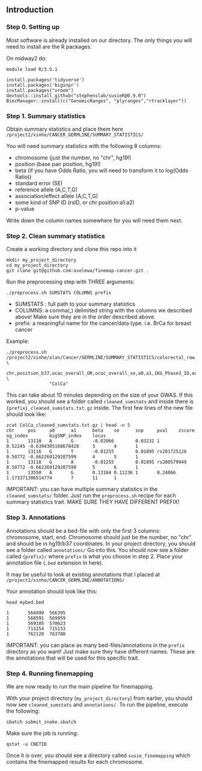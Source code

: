 ## Introduction

### Step 0. Setting up

Most software is already installed on our directory. The only things you will need to install are the R packages.

On midway2 do:
```
module load R/3.5.1

install.packages('tidyverse')
install.packages('bigsnpr')
install.packages("vroom")
devtools::install_github("stephenslab/susieR@0.9.0")
BiocManager::install(c("GenomicRanges", "plyranges","rtracklayer"))
```

### Step 1. Summary statistics 

Obtain summary statistics and place them here
`/project2/xinhe/CANCER_GERMLINE/SUMMARY_STATISTICS/`

You will need summary statistics with the following 8 columns:
* chromosome (just the number, no "chr", hg19!)
* position (base pair position, hg19!)
* beta (if you have Odds Ratio, you will need to transform it to log(Odds Ratio))
* standard error (SE)
* reference allele (A,C,T,G)
* association/effect allele (A,C,T,G)
* some kind of SNP ID (rsID, or chr:position:a1:a2)
* p-value

Write down the column names somewhere for you will need them next.

### Step 2. Clean summary statistics

Create a working directory and clone this repo into it
```
mkdir my_project_directory
cd my_project_directory
git clone git@github.com:aselewa/finemap-cancer.git .
```

Run the preprocessing step with THREE arguments:
```
./preprocess.sh SUMSTATS COLUMNS prefix
```
* SUMSTATS : full path to your summary statistics
* COLUMNS: a comma(,) delimited string with the columns we described above! Make sure they are in the order described above.
* prefix: a meaningful name for the cancer/data type. i.e. BrCa for breast cancer

Example:
```
./preprocess.sh /project2/xinhe/alan/Cancer/GERMLINE/SUMMARY_STATISTICS/colorectal_raw_sumstats.txt.gz \
                chr,position_b37,ocac_overall_OR,ocac_overall_se,a0,a1,1KG_Phase3_ID,ocac_overall_pvalue \
                "ColCa"
```

This can take about 10 minutes depending on the size of your GWAS. If this worked, you should see a folder called `cleaned_sumstats` and inside there is `{prefix}_cleaned_sumstats.txt.gz` inside. The first few lines of the new file should look like:

```
zcat ColCa_cleaned_sumstats.txt.gz | head -n 5
chr     pos     a0      a1      beta    se      snp     pval    zscore  og_index        bigSNP_index    locus
1       13110   A       G       -0.02066        0.03231 1       0.52245 -0.6394305168678428     3       4       1
1       13116   G       T       -0.01255        0.01895 rs201725126     0.50772 -0.662269129287599      4       5       1
1       13118   G       A       -0.01255        0.01895 rs200579949     0.50772 -0.662269129287599      5       6       1
1       13550   A       G       0.13184 0.11236 1       0.24066 1.173371306514774       7       11      1
```

IMPORTANT: you can have multiple summary statistics in the `cleaned_sumstats/` folder. Just run the `preprocess.sh` recipe for each summary statistics trait. MAKE SURE THEY HAVE DIFFERENT PREFIX! 

### Step 3. Annotations

Annotations should be a bed-file with only the first 3 columns: chromosome, start, end. Chromosome should just be the number, no "chr" and should be in hg19/b37 coordinates. In your project directory, you should see a folder called `annotations/` Go into this. You should now see a folder called `{prefix}/` where `prefix` is what you choose in step 2. Place your annotation file (`.bed` extension in here). 

It may be useful to look at existing annotations that I placed at `/project2/xinhe/CANCER_GERMLINE/ANNOTATIONS/`

Your annotation should look like this:
```
head mybed.bed

1       564999  566395
1       568591  569959
1       569105  570623
1       713254  715133
1       762120  763780
```

IMPORTANT: you can place as many bed-files/annotations in the `prefix` directory as you want! Just make sure they have different names. These are the annotations that will be used for this specific trait.

### Step 4. Running finemapping

We are now ready to run the main pipeline for finemapping.

With your project directory (`my_project_directory`) from earlier, you should now see `cleaned_sumstats` and `annotations/`. 
To run the pipeline, execute the following:

```
sbatch submit_snake.sbatch
```

Make sure the job is running:

```
qstat -u CNETID
```

Once it is over, you should see a directory called `susie_finemapping` which contains the finemapped results for each chromosome. 
